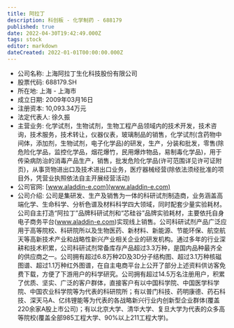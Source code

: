 ```yaml
---
title: 阿拉丁
description: 科创板 - 化学制药 - 688179
published: true
date: 2022-04-30T19:42:49.000Z
tags: stock
editor: markdown
dateCreated: 2022-01-01T00:00:00.000Z
---
```


- 公司名称: 上海阿拉丁生化科技股份有限公司
- 股票代码: 688179.SH
- 所在地: 上海 - 上海市
- 成立日期: 2009年03月16日
- 注册资本: 10,093.34万元
- 法定代表人: 徐久振
- 主营业务: 化学试剂，生物试剂，生物工程产品领域内的技术开发，技术咨询，技术服务，技术转让，仪器仪表，玻璃制品的销售，化学试剂(含药物中间体，添加剂，生物试剂，电子化学品)的研发，生产，分装和批发，零售(除危险化学品，监控化学品，烟花爆竹，民用爆炸物品，易制毒化学品)，用于传染病防治的消毒产品生产，销售，批发危险化学品(许可范围详见许可证附页)，从事货物进出口及技术进出口业务，医疗器械经营(除依法须经批准的项目外，凭营业执照依法自主开展经营活动)
- 公司官网: [www.aladdin-e.com](www.aladdin-e.com)
- 公司介绍: 公司是集研发、生产及销售为一体的科研试剂制造商，业务涵盖高端化学、生命科学、分析色谱及材料科学四大领域，同时配套少量实验耗材。公司自主打造“阿拉丁”品牌科研试剂和“芯硅谷”品牌实验耗材，主要依托自身电子商务平台(www.aladdin-e.com)实现线上销售。公司科研试剂产品广泛应用于高等院校、科研院所以及生物医药、新材料、新能源、节能环保、航空航天等高新技术产业和战略性新兴产业相关企业的研发机构。通过多年的行业深耕和技术积累，公司科研试剂常备库存产品超过3.3万种，是国内品种最齐全的供应商之一。公司拥有超过6.8万种2D及3D分子结构图、超过3.1万种核磁图谱、超过1.1万种红外图谱，在自主电商平台上公开了部分上述资料供访客免费下载，方便了下游用户的科学研究。公司拥有超过14.5万名注册用户，积累了优质、坚实、广泛的客户群体，直接客户有以中国科学院、中国医学科学院、中国农业科学院等为代表的科研院所；有以普门科技、药明康德、药石科技、深天马A、亿纬锂能等为代表的各战略新兴行业内创新型企业群体(覆盖220余家A股上市公司)；有以北京大学、清华大学、复旦大学为代表的众多高等院校(覆盖全部985工程大学、90%以上211工程大学)。


